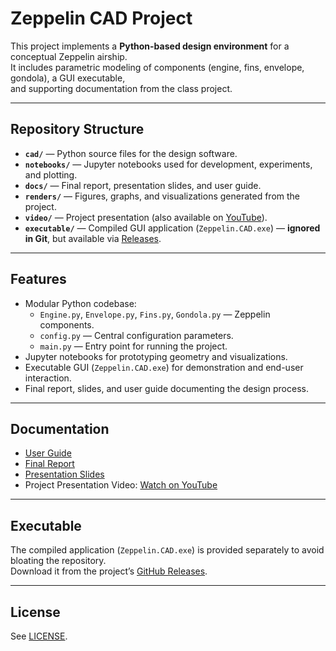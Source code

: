 # Zeppelin CAD Project

This project implements a **Python-based design environment** for a conceptual Zeppelin airship.  
It includes parametric modeling of components (engine, fins, envelope, gondola), a GUI executable,  
and supporting documentation from the class project.

---

## Repository Structure
- **`cad/`** — Python source files for the design software.  
- **`notebooks/`** — Jupyter notebooks used for development, experiments, and plotting.  
- **`docs/`** — Final report, presentation slides, and user guide.  
- **`renders/`** — Figures, graphs, and visualizations generated from the project.  
- **`video/`** — Project presentation (also available on [YouTube](https://youtu.be/zmH3zRnvlFg)).  
- **`executable/`** — Compiled GUI application (`Zeppelin.CAD.exe`) — **ignored in Git**, but available via [Releases](../../releases).  

---

## Features
- Modular Python codebase:
  - `Engine.py`, `Envelope.py`, `Fins.py`, `Gondola.py` — Zeppelin components.  
  - `config.py` — Central configuration parameters.  
  - `main.py` — Entry point for running the project.  
- Jupyter notebooks for prototyping geometry and visualizations.  
- Executable GUI (`Zeppelin.CAD.exe`) for demonstration and end-user interaction.  
- Final report, slides, and user guide documenting the design process.  

---

## Documentation
- [User Guide](docs/user_guide/zep-cad_user_guide.pdf)  
- [Final Report](docs/paper/zeppelin_cad_report.pdf)  
- [Presentation Slides](docs/presentation/presentation_Zep_CAD.pdf)  
- Project Presentation Video: [Watch on YouTube](https://youtu.be/zmH3zRnvlFg)  
  

---

## Executable
The compiled application (`Zeppelin.CAD.exe`) is provided separately to avoid bloating the repository.  
Download it from the project’s [GitHub Releases](../../releases).  

---

## License
See [LICENSE](LICENSE).
